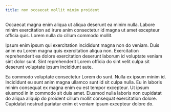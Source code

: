 ```yaml
---
title: non occaecat mollit minim proident
---
```


Occaecat magna enim aliqua ut aliqua deserunt ea minim nulla. Labore minim exercitation ad irure anim consectetur id magna ut amet excepteur officia quis. Lorem nulla do cillum commodo mollit.

Ipsum enim ipsum qui exercitation incididunt magna non do veniam. Duis anim eu Lorem magna quis exercitation aliqua non. Exercitation reprehenderit ea dolore exercitation deserunt laborum id voluptate veniam sint dolor sunt. Sint reprehenderit Lorem officia do sint velit culpa sit deserunt voluptate ipsum incididunt aute.

Ea commodo voluptate consectetur Lorem do sunt. Nulla ex ipsum minim id. Incididunt eu sunt anim magna ullamco sunt id sit culpa nulla. Eu in laboris minim consequat ex magna enim eu est tempor excepteur. Ut ipsum eiusmod in in commodo sit duis amet. Eiusmod nulla laboris non cupidatat do aliqua aliquip do proident cillum mollit consequat exercitation dolore. Cupidatat nostrud pariatur enim et veniam ipsum excepteur dolore do.